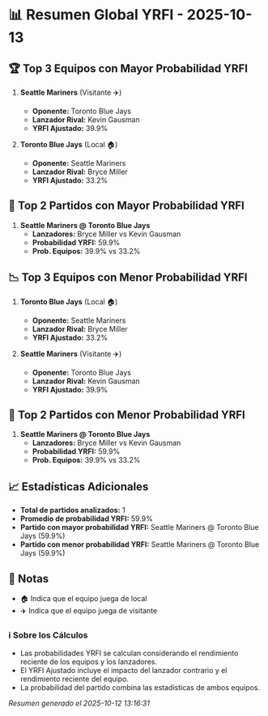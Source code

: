 # 📊 Resumen Global YRFI - 2025-10-13

## 🏆 Top 3 Equipos con Mayor Probabilidad YRFI

1. **Seattle Mariners** (Visitante ✈️)
   - **Oponente:** Toronto Blue Jays
   - **Lanzador Rival:** Kevin Gausman
   - **YRFI Ajustado:** 39.9%

2. **Toronto Blue Jays** (Local 🏠)
   - **Oponente:** Seattle Mariners
   - **Lanzador Rival:** Bryce Miller
   - **YRFI Ajustado:** 33.2%

## 🎯 Top 2 Partidos con Mayor Probabilidad YRFI

1. **Seattle Mariners @ Toronto Blue Jays**
   - **Lanzadores:** Bryce Miller vs Kevin Gausman
   - **Probabilidad YRFI:** 59.9%
   - **Prob. Equipos:** 39.9% vs 33.2%

## 📉 Top 3 Equipos con Menor Probabilidad YRFI

1. **Toronto Blue Jays** (Local 🏠)
   - **Oponente:** Seattle Mariners
   - **Lanzador Rival:** Bryce Miller
   - **YRFI Ajustado:** 33.2%

2. **Seattle Mariners** (Visitante ✈️)
   - **Oponente:** Toronto Blue Jays
   - **Lanzador Rival:** Kevin Gausman
   - **YRFI Ajustado:** 39.9%

## 🛑 Top 2 Partidos con Menor Probabilidad YRFI

1. **Seattle Mariners @ Toronto Blue Jays**
   - **Lanzadores:** Bryce Miller vs Kevin Gausman
   - **Probabilidad YRFI:** 59.9%
   - **Prob. Equipos:** 39.9% vs 33.2%

## 📈 Estadísticas Adicionales

- **Total de partidos analizados:** 1
- **Promedio de probabilidad YRFI:** 59.9%
- **Partido con mayor probabilidad YRFI:** Seattle Mariners @ Toronto Blue Jays (59.9%)
- **Partido con menor probabilidad YRFI:** Seattle Mariners @ Toronto Blue Jays (59.9%)

## 📝 Notas

- 🏠 Indica que el equipo juega de local
- ✈️ Indica que el equipo juega de visitante

### ℹ️ Sobre los Cálculos
- Las probabilidades YRFI se calculan considerando el rendimiento reciente de los equipos y los lanzadores.
- El YRFI Ajustado incluye el impacto del lanzador contrario y el rendimiento reciente del equipo.
- La probabilidad del partido combina las estadísticas de ambos equipos.

*Resumen generado el 2025-10-12 13:16:31*